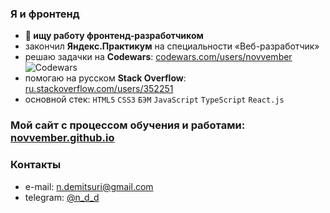 ### Я и фронтенд
- **🔎 ищу работу фронтенд-разработчиком**
- закончил **Яндекс.Практикум** на специальности «Веб-разработчик»
- решаю задачки на **Codewars**: [codewars.com/users/novvember](https://www.codewars.com/users/novvember) ![Codewars](https://www.codewars.com/users/novvember/badges/micro?theme=light)
- помогаю на русском **Stack Overflow**: [ru.stackoverflow.com/users/352251](https://ru.stackoverflow.com/users/352251/novvember) 
- основной стек: `HTML5` `CSS3` `БЭМ` `JavaScript` `TypeScript` `React.js`

### Мой сайт с процессом обучения и работами: [novvember.github.io](https://novvember.github.io)

### Контакты
- e-mail: [n.demitsuri@gmail.com](mailto:n.demitsuri+github@gmail.com)
- telegram: [@n_d_d](https://t.me/n_d_d)
